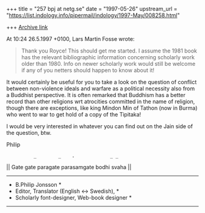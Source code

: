 +++
title = "257 bpj at netg.se"
date = "1997-05-26"
upstream_url = "https://list.indology.info/pipermail/indology/1997-May/008258.html"

+++
[Archive link](https://list.indology.info/pipermail/indology/1997-May/008258.html)

At 10:24 26.5.1997 +0100, Lars Martin Fosse wrote:


>Thank you Royce! This should get me started. I assume the 1981 book has the
>relevant bibliographic information concerning scholarly work older than
>1980. Info on newer scholarly work would still be welcome if any of you
>netters should happen to know about it!

It would certainly be useful for you to take a look on the question of
conflict between non-violence ideals and warfare as a political necessity
also from a Buddhist perspective. It is often remarked that Buddhism has a
better record than other religions wrt atrocities committed in the name of
religion, though there are exceptions, like king Mindon Min of Tathon (now
in Burma) who went to war to get hold of a copy of the Tipitaka!

I would be very interested in whatever you can find out on the Jain side of
the question, btw.

Philip


              _        _    .             _ _
|| Gate gate paragate parasamgate bodhi svaha ||

*************************************************
*  B.Philip Jonsson <bpj at netg.se>               *
*  Editor, Translator (English <-> Swedish),    *
*  Scholarly font-designer, Web-book designer   *
*************************************************







